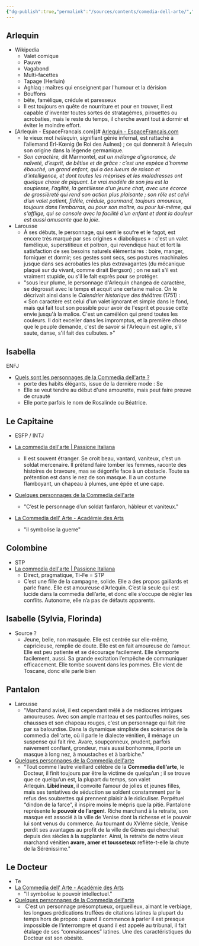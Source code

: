```yaml
---
{"dg-publish":true,"permalink":"/sources/contents/comedia-dell-arte/","created":"","updated":"2023-01-29T17:38:18.260+01:00"}
---
```



## Arlequin
- Wikipedia 
	- Valet comique
	- Pauvre
	- Vagabond
	- Multi-facettes
	- Tapage (Herluin)
	- Aghlaq : maîtres qui enseignent par l'humour et la dérision
	- Bouffons
	- bête, famélique, crédule et paresseux
	- Il est toujours en quête de nourriture et pour en trouver, il est capable d'inventer toutes sortes de stratagèmes, pirouettes ou acrobaties, mais le reste du temps, il cherche avant tout à dormir et éviter le moindre effort.
- [Arlequin - EspaceFrancais.com](# [Arlequin - EspaceFrancais.com](https://www.espacefrancais.com/arlequin/)
	- le vieux mot *hellequin*, signifiant génie infernal, est rattaché à l’allemand Erl-Kœnig (le Roi des Aulnes) ; ce qui donnerait à Arlequin son origine dans la légende germanique.
	- *Son caractère,* dit Marmontel, *est un mélange d’ignorance, de naïveté, d’esprit, de bêtise et de grâce : c’est une espèce d’homme ébauché, un grand enfant, qui a des lueurs de raison et d’intelligence, et dont toutes les méprises et les maladresses ont quelque chose de piquant. Le vrai modèle de son jeu est la souplesse, l’agilité, la gentillesse d’un jeune chat, avec une écorce de grossièreté qui rend son action plus plaisante ; son rôle est celui d’un valet patient, fidèle, crédule, gourmand, toujours amoureux, toujours dans l’embarras, ou pour son maître, ou pour lui-même, qui s’afflige, qui se console avec la facilité d’un enfant et dont la douleur est aussi amusante que la joie*.
- Larousse
	- À ses débuts, le personnage, qui sent le soufre et le fagot, est encore très marqué par ses origines « diaboliques » : c'est un valet famélique, superstitieux et poltron, qui revendique haut et fort la satisfaction de ses besoins naturels élémentaires : boire, manger, forniquer et dormir; ses gestes sont secs, ses postures machinales jusque dans ses acrobaties les plus extravagantes (du mécanique plaqué sur du vivant, comme dirait Bergson) ; on ne sait s'il est vraiment stupide, ou s'il le fait exprès pour se protéger.
	- "sous leur plume, le personnage d'Arlequin changea de caractère, se dégrossit avec le temps et acquit une certaine malice. On le décrivait ainsi dans le _Calendrier historique des théâtres_ (1751) : « Son caractère est celui d'un valet ignorant et simple dans le fond, mais qui fait tout son possible pour avoir de l'esprit et pousse cette envie jusqu'à la malice. C'est un caméléon qui prend toutes les couleurs. Il doit exceller dans les impromptus, et la première chose que le peuple demande, c'est de savoir si l'Arlequin est agile, s'il saute, danse, s'il fait des culbutes. »"


## Isabella
ENFJ
- [Quels sont les personnages de la Commedia dell'arte ?](https://arts.toutcomment.com/article/quels-sont-les-personnages-de-la-commedia-dell-arte-6989.html)
	- porte des habits élégants, issue de la dernière mode : Se
	-  Elle se veut tendre au début d'une amourette, mais peut faire preuve de cruauté 
	- Elle porte parfois le nom de Rosalinde ou Béatrice.

## Le Capitaine
- ESFP / INTJ
- [La commedia dell'arte | Passione Italiana](https://www.passione-italiana.fr/commedia-dell-arte)
	- Il est souvent étranger. Se croit beau, vantard, vaniteux, c’est un soldat mercenaire. Il prétend faire tomber les femmes, raconte des histoires de bravoure, mas se dégonfle face à un obstacle. Toute sa prétention est dans le nez de son masque. Il a un costume flamboyant, un chapeau à plumes, une épée et une cape.
- [Quelques personnages de la Commedia dell'arte](https://www.culturellement.fr/quelques-personnages-de-la-commedia-dellarte/)
	- "C’est le personnage d’un soldat fanfaron, hâbleur et vaniteux."

- [La Commedia dell' Arte - Académie des Arts](http://academiedesarts-labrede.fr/index.php/2020/10/27/la-commedia-dell-arte/)
	- "il symbolise la guerre"
## Colombine
- STP 
- [La commedia dell'arte | Passione Italiana](https://www.passione-italiana.fr/commedia-dell-arte)
	- Direct, pragmatique, Ti-Fe = STP
	- C’est une fille de la campagne, solide. Elle a des propos gaillards et parle franc. Elle est amoureuse d’Arlequin. C’est la seule qui est lucide dans la commedia dell’arte, et donc elle s’occupe de régler les conflits. Autonome, elle n’a pas de défauts apparents.

## Isabelle (Sylvia, Florinda)
- Source ?
	- Jeune, belle, non masquée. Elle est centrée sur elle-même, capricieuse, remplie de doute. Elle est en fait amoureuse de l’amour. Elle est peu patiente et se décourage facilement. Elle s’emporte facilement, aussi. Sa grande excitation l’empêche de communiquer efficacement. Elle tombe souvent dans les pommes. Elle vient de Toscane, donc elle parle bien

## Pantalon
- Larousse
	- "Marchand avisé, il est cependant mêlé à de médiocres intrigues amoureuses. Avec son ample manteau et ses pantoufles noires, ses chausses et son chapeau rouges, c'est un personnage qui fait rire par sa balourdise. Dans la dynamique simpliste des scénarios de la commedia dell'arte, où il parle le dialecte vénitien, il ménage un suspense qui fait rire. Avare, soupçonneux, prudent, parfois naïvement confiant, grondeur, mais aussi bonhomme, il porte un masque à long nez, à moustaches et à barbiche."
- [Quelques personnages de la Commedia dell'arte](https://www.culturellement.fr/quelques-personnages-de-la-commedia-dellarte/)
	- "Tout comme l’autre vieillard célèbre de la **Commedia dell’arte**, le Docteur, il finit toujours par être la victime de quelqu’un ; il se trouve que ce quelqu’un est, la plupart du temps, son valet Arlequin. **Libidineux**, il convoite l’amour de jolies et jeunes filles, mais ses tentatives de séduction se soldent constamment par le refus des soubrettes qui prennent plaisir à le ridiculiser. Perpétuel “dindon de la farce”, il inspire moins le mépris que la pitié.  Pantalone représente le **pouvoir de l’argen**t. Riche marchand à la retraite, son masque est associé à la ville de Venise dont la richesse et le pouvoir lui sont venus du commerce. Au tournant du XVIème siècle, Venise perdit ses avantages au profit de la ville de Gênes qui cherchait depuis des siècles à la supplanter. Ainsi, la retraite de notre vieux marchand vénitien **avare, amer et tousseteux** reflète-t-elle la chute de la Sérénissime."

## Le Docteur
- Te
- [La Commedia dell' Arte - Académie des Arts](http://academiedesarts-labrede.fr/index.php/2020/10/27/la-commedia-dell-arte/)
	- "Il symbolise le pouvoir intellectuel."
- [Quelques personnages de la Commedia dell'arte](https://www.culturellement.fr/quelques-personnages-de-la-commedia-dellarte/)
	-  C’est un personnage présomptueux, orgueilleux, aimant le verbiage, les longues prédications truffées de citations latines la plupart du temps hors de propos : quand il commence à parler il est presque impossible de l’interrompre et quand il est appelé au tribunal, il fait étalage de ses “connaissances” latines. Une des caractéristiques du Docteur est son obésité.
